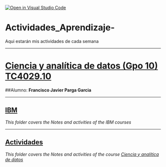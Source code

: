 [![Open in Visual Studio Code](https://classroom.github.com/assets/open-in-vscode-c66648af7eb3fe8bc4f294546bfd86ef473780cde1dea487d3c4ff354943c9ae.svg)](https://classroom.github.com/online_ide?assignment_repo_id=8478570&assignment_repo_type=AssignmentRepo)
# Actividades_Aprendizaje-
Aqui estarán mis actividades de cada semana
___

# [Ciencia y analítica de datos (Gpo 10) TC4029.10](https://experiencia21.tec.mx/courses/320440)

##Alumno: **Francisco Javier Parga Garcia**
___

## [IBM](https://github.com/PosgradoMNA/actividades-de-aprendizaje-fco-parga/tree/main/IBM)
_This folder covers the Notes and activities of the IBM courses_

___

## [Actividades](https://github.com/PosgradoMNA/actividades-de-aprendizaje-fco-parga/tree/main/Actividades)
_This folder covers the Notes and activities of the course [Ciencia y analítica de datos](https://experiencia21.tec.mx/courses/320440)_ 
